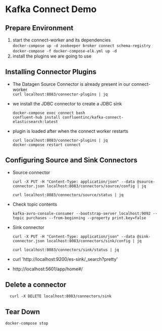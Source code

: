 # Kafka Connect Demo

## Prepare Environment

1. start the connect-worker and its dependencies  
   `docker-compose up -d zookeeper broker connect schema-registry`
   `docker-compose -f docker-compose-elk.yml up -d`
2. install the plugins we are going to use  

## Installing Connector Plugins

* The Datagen Source Connector is already present in our connect-worker  
  `curl localhost:8083/connector-plugins | jq`
* we install the JDBC connector to create a JDBC sink
  
      docker-compose exec connect bash
      confluent-hub install confluentinc/kafka-connect-elasticsearch:latest
 
* plugin is loaded after when the connect worker restarts 

      curl localhost:8083/connector-plugins | jq
      docker-compose restart connect

## Configuring Source and Sink Connectors


* Source connector

      curl -X PUT -H "Content-Type: application/json" --data @source-connector.json localhost:8083/connectors/source/config | jq

      curl localhost:8083/connectors/source/status | jq

* Check topic contents

      kafka-avro-console-consumer --bootstrap-server localhost:9092 --topic purchases --from-beginning --property print.key=false

* Sink connector

      curl -X PUT -H "Content-Type: application/json" --data @sink-connector.json localhost:8083/connectors/sink/config | jq

      curl localhost:8083/connectors/sink/status | jq

* curl 'http://localhost:9200/es-sink/_search?pretty'
* http://localhost:5601/app/home#/
    

## Delete a connector

      curl -X DELETE localhost:8083/connectors/sink

## Tear Down

`docker-compose stop`


